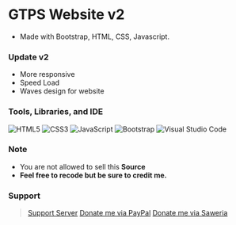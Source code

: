 # GTPS Website v2
- Made with Bootstrap, HTML, CSS, Javascript.

### Update v2
- More responsive
- Speed Load
- Waves design for website

### Tools, Libraries, and IDE
![HTML5](https://img.shields.io/badge/html5-%23E34F26.svg?style=for-the-badge&logo=html5&logoColor=white)
![CSS3](https://img.shields.io/badge/css3-%231572B6.svg?style=for-the-badge&logo=css3&logoColor=white)
![JavaScript](https://img.shields.io/badge/javascript-%23323330.svg?style=for-the-badge&logo=javascript&logoColor=%23F7DF1E)
![Bootstrap](https://img.shields.io/badge/bootstrap-%23563D7C.svg?style=for-the-badge&logo=bootstrap&logoColor=white)
![Visual Studio Code](https://img.shields.io/badge/Visual%20Studio%20Code-0078d7.svg?style=for-the-badge&logo=visual-studio-code&logoColor=white)

### Note
- You are not allowed to sell this **Source**
- **Feel free to recode but be sure to credit me.**

### Support
> [Support Server](https://discord.gg/dGYn2ghxbP)
> [Donate me via PayPal](https://paypal.me/lytetools)
> [Donate me via Saweria](https://saweria.co/LyteVV)
